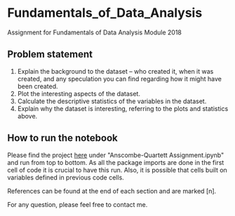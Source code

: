# Fundamentals_of_Data_Analysis
Assignment for Fundamentals of Data Analysis Module 2018

## Problem statement

1. Explain the background to the dataset – who created it, when it was created, and
any speculation you can find regarding how it might have been created.
2. Plot the interesting aspects of the dataset.
3. Calculate the descriptive statistics of the variables in the dataset.
4. Explain why the dataset is interesting, referring to the plots and statistics above.

## How to run the notebook

Please find the project [here](https://github.com/Sarahkel/Fundamentals_of_Data_Analysis/blob/master/Anscombe-Quartett%20Assignment.ipynb) under "Anscombe-Quartett Assignment.ipynb" and run from top to bottom. As all the package imports are done in the first cell of code it is crucial to have this run. Also, it is possible that cells built on variables defined in previous code cells.

References can be found at the end of each section and are marked [n].

For any question, please feel free to contact me.
